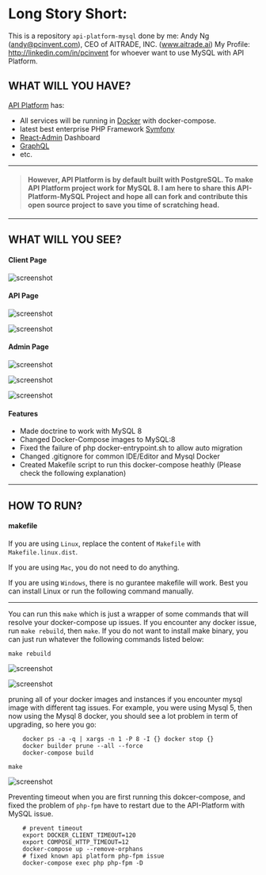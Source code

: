 # Long Story Short:

This is a repository `api-platform-mysql` done by me: Andy Ng (andy@pcinvent.com), CEO of AITRADE, INC. (www.aitrade.ai)
My Profile: http://linkedin.com/in/pcinvent for whoever want to use MySQL with API Platform.


## WHAT WILL YOU HAVE?

[API Platform](https://github.com/api-platform/api-platform "API Platform") has:
- All services will be running in [Docker](https://www.docker.com "Docker") with docker-compose.
- latest best enterprise PHP Framework [Symfony](https://github.com/symfony/symfony "Symfony")
- [React-Admin](https://github.com/marmelab/react-admin "React-Admin") Dashboard
- [GraphQL](https://graphql.org/ "GraphQL")
- etc.

------------

> #### However, API Platform is by default built with PostgreSQL. To make API Platform project work for MySQL 8.  I am here to share this API-Platform-MySQL Project and hope all can fork and contribute this open source project to save you time of scratching head.

------------

## WHAT WILL YOU SEE?

#### Client Page

![screenshot](https://github.com/pcinvent/api-platform-mysql/blob/master/github/img/client-page.png)

#### API Page

![screenshot](https://github.com/pcinvent/api-platform-mysql/blob/master/github/img/api-page-1.png)

![screenshot](https://github.com/pcinvent/api-platform-mysql/blob/master/github/img/api-page-2.png)

#### Admin Page

![screenshot](https://github.com/pcinvent/api-platform-mysql/blob/master/github/img/admin-page-1.png)

![screenshot](https://github.com/pcinvent/api-platform-mysql/blob/master/github/img/admin-page-2.png)

![screenshot](https://github.com/pcinvent/api-platform-mysql/blob/master/github/img/admin-page-3.png)

#### Features

- Made doctrine to work with MySQL 8
- Changed Docker-Compose images to MySQL:8
- Fixed the failure of php docker-entrypoint.sh to allow auto migration
- Changed .gitignore for common IDE/Editor and Mysql Docker
- Created Makefile script to run this docker-compose heathly (Please check the following explanation)

------------

## HOW TO RUN?

#### makefile

If you are using `Linux`, replace the content of `Makefile` with `Makefile.linux.dist`.

If you are using `Mac`, you do not need to do anything.

If you are using `Windows`, there is no gurantee makefile will work. Best you can install Linux or run the following command manually.

---

You can run this `make` which is just a wrapper of some commands that will resolve your docker-compose up issues.
If you encounter any docker issue, run `make rebuild`, then `make`.
If you do not want to install make binary, you can just run whatever the following commands listed below:

`make rebuild`

![screenshot](https://github.com/pcinvent/api-platform-mysql/blob/master/github/img/make-rebuild.png)

![screenshot](https://github.com/pcinvent/api-platform-mysql/blob/master/github/img/make-rebuild-2.png)

pruning all of your docker images and instances if you encounter mysql image with different tag issues. For example, you were using Mysql 5, then now using the Mysql 8 docker, you should see a lot problem in term of upgrading, so here you go:
```shell
	docker ps -a -q | xargs -n 1 -P 8 -I {} docker stop {}
	docker builder prune --all --force
	docker-compose build
```

`make`

![screenshot](https://github.com/pcinvent/api-platform-mysql/blob/master/github/img/make-dev.png)

Preventing timeout when you are first running this dokcer-compose, and fixed the problem of `php-fpm` have to restart due to the API-Platform with MySQL issue.
```shell
	# prevent timeout
	export DOCKER_CLIENT_TIMEOUT=120
	export COMPOSE_HTTP_TIMEOUT=12
	docker-compose up --remove-orphans
	# fixed known api platform php-fpm issue
	docker-compose exec php php-fpm -D
```


